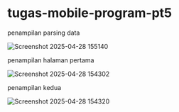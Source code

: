 # tugas-mobile-program-pt5
penampilan parsing data 

![Screenshot 2025-04-28 155140](https://github.com/user-attachments/assets/93e05ea7-c72f-487c-9542-06150349007f)



penampilan halaman pertama 

![Screenshot 2025-04-28 154302](https://github.com/user-attachments/assets/f3683f1e-048e-4f28-8881-ca8f4d4e7635)



penampilan kedua

![Screenshot 2025-04-28 154320](https://github.com/user-attachments/assets/99157581-7df6-4378-a471-d74f24f2e7fc)
